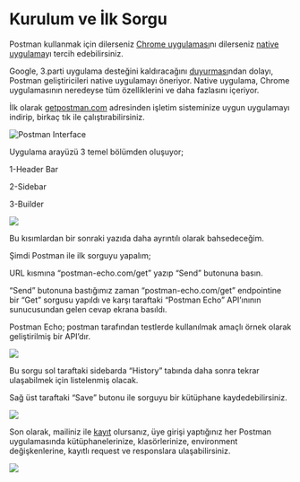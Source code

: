 # Kurulum ve İlk Sorgu

Postman kullanmak için dilerseniz [Chrome uygulaması](https://chrome.google.com/webstore/detail/postman-rest-client-packa/fhbjgbiflinjbdggehcddcbncdddomop?hl=en)nı dilerseniz [native uygulama](https://www.getpostman.com/postman)yı tercih edebilirsiniz.

Google, 3.parti uygulama desteğini kaldıracağını [duyurması](https://blog.chromium.org/2016/08/from-chrome-apps-to-web.html)ndan dolayı, Postman geliştiricileri native uygulamayı öneriyor. Native uygulama, Chrome uygulamasının neredeyse tüm özelliklerini ve daha fazlasını içeriyor.

İlk olarak [getpostman.com](https://www.getpostman.com/) adresinden işletim sisteminize uygun uygulamayı indirip, birkaç tık ile çalıştırabilirsiniz.

![Postman Interface](https://cdn-images-1.medium.com/max/1600/1*wGE11Ev7h0A-g64fsCgv5Q.png)

Uygulama arayüzü 3 temel bölümden oluşuyor;

1-Header Bar

2-Sidebar

3-Builder

![](https://cdn-images-1.medium.com/max/1600/1*pGMTcTCX1z0wOhGfRdW-ng.jpeg)

Bu kısımlardan bir sonraki yazıda daha ayrıntılı olarak bahsedeceğim.

Şimdi Postman ile ilk sorguyu yapalım;

URL kısmına “postman-echo.com/get” yazıp “Send” butonuna basın.

“Send” butonuna bastığımız zaman “postman-echo.com/get” endpointine bir “Get” sorgusu yapıldı ve karşı taraftaki “Postman Echo” API’ınının sunucusundan gelen cevap ekrana basıldı.

Postman Echo; postman tarafından testlerde kullanılmak amaçlı örnek olarak geliştirilmiş bir API’dır.

![](https://cdn-images-1.medium.com/max/1600/1*Bbi92RbZUn9IgAV5MAoFGg.png)

Bu sorgu sol taraftaki sidebarda “History” tabında daha sonra tekrar ulaşabilmek için listelenmiş olacak.

Sağ üst taraftaki “Save” butonu ile sorguyu bir kütüphane kaydedebilirsiniz.

![](https://cdn-images-1.medium.com/max/1600/1*zbIDQtqKBM-Mk_Y3ANBtHg.png)

Son olarak, mailiniz ile [kayıt](https://app.getpostman.com/signup?redirect=web#signup) olursanız, üye girişi yaptığınız her Postman uygulamasında kütüphanelerinize, klasörlerinize, environment değişkenlerine, kayıtlı request ve responslara ulaşabilirsiniz.  


![](https://cdn-images-1.medium.com/max/1200/1*TiMCyV4Ah4gPUzkz1P1QcA.png)

